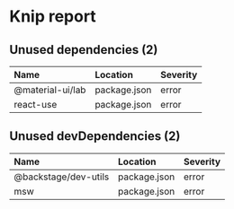 # Knip report

## Unused dependencies (2)

| Name | Location | Severity |
| :--------------- | :----------- | :------- |
| @material-ui/lab | package.json | error |
| react-use | package.json | error |

## Unused devDependencies (2)

| Name | Location | Severity |
| :------------------- | :----------- | :------- |
| @backstage/dev-utils | package.json | error |
| msw | package.json | error |

